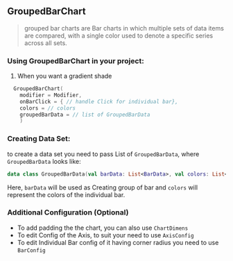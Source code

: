 ## GroupedBarChart

> grouped bar charts are Bar charts in which multiple sets of data items are compared, with a single color used to denote a specific series across all sets.

### Using GroupedBarChart in your project:

1. When you want a gradient shade

```kotlin
  GroupedBarChart(
    modifier = Modifier,
    onBarClick = { // handle Click for individual bar},
    colors = // colors
    groupedBarData = // list of GroupedBarData
    )
```

### Creating Data Set:

to create a data set you need to pass List of `GroupedBarData`, where `GroupedBarData` looks like:
```kotlin
data class GroupedBarData(val barData: List<BarData>, val colors: List<Color>)
```
Here, `barData` will be used as Creating group of bar and `colors` will represent the colors of the individual bar.

### Additional Configuration (Optional)
- To add padding the the chart, you can also use `ChartDimens`
- To edit Config of the Axis, to suit your need to use `AxisConfig`
- To edit Individual Bar config of it having corner radius you need to use `BarConfig`
